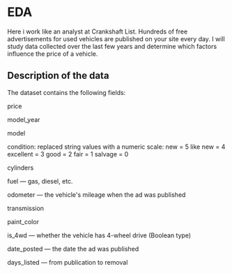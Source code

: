 # EDA
Here i work like an analyst at Crankshaft List. Hundreds of free advertisements for used vehicles are published on your site every day. I will study data collected over the last few years and determine which factors influence the price of a vehicle.

## Description of the data
The dataset contains the following fields:

price

model_year

model

condition:
replaced string values with a numeric scale:
new = 5
like new = 4
excellent = 3
good = 2
fair = 1
salvage = 0

cylinders

fuel — gas, diesel, etc.

odometer — the vehicle's mileage when the ad was published

transmission

paint_color

is_4wd — whether the vehicle has 4-wheel drive (Boolean type)

date_posted — the date the ad was published

days_listed — from publication to removal

